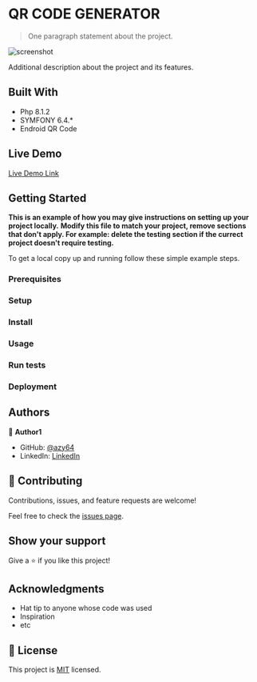 
# QR CODE GENERATOR

> One paragraph statement about the project.

![screenshot](./app_screenshot.png)

Additional description about the project and its features.

## Built With

- Php 8.1.2
- SYMFONY 6.4.*
- Endroid QR Code

## Live Demo

[Live Demo Link](https://livedemo.com)


## Getting Started

**This is an example of how you may give instructions on setting up your project locally.**
**Modify this file to match your project, remove sections that don't apply. For example: delete the testing section if the currect project doesn't require testing.**


To get a local copy up and running follow these simple example steps.

### Prerequisites

### Setup

### Install

### Usage

### Run tests

### Deployment



## Authors

👤 **Author1**

- GitHub: [@azy64](https://github.com/azy64)
- LinkedIn: [LinkedIn](https://www.linkedin.com/in/azaria-saidi-524780112)


## 🤝 Contributing

Contributions, issues, and feature requests are welcome!

Feel free to check the [issues page](../../issues/).

## Show your support

Give a ⭐️ if you like this project!

## Acknowledgments

- Hat tip to anyone whose code was used
- Inspiration
- etc

## 📝 License

This project is [MIT](./MIT.md) licensed.
